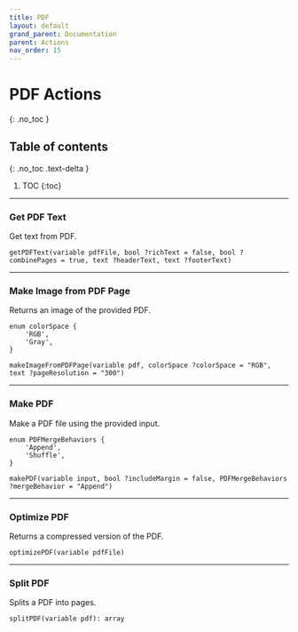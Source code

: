 ```yaml
---
title: PDF
layout: default
grand_parent: Documentation
parent: Actions
nav_order: 15
---
```


# PDF Actions
{: .no_toc }

## Table of contents
{: .no_toc .text-delta }

1. TOC
{:toc}

---

### Get PDF Text

Get text from PDF.

```
getPDFText(variable pdfFile, bool ?richText = false, bool ?combinePages = true, text ?headerText, text ?footerText)
```

---

### Make Image from PDF Page

Returns an image of the provided PDF.

```
enum colorSpace {
    'RGB',
    'Gray',
}

makeImageFromPDFPage(variable pdf, colorSpace ?colorSpace = "RGB", text ?pageResolution = "300")
```

---

### Make PDF

Make a PDF file using the provided input.

```
enum PDFMergeBehaviors {
    'Append',
    'Shuffle',
}

makePDF(variable input, bool ?includeMargin = false, PDFMergeBehaviors ?mergeBehavior = "Append")
```

---

### Optimize PDF

Returns a compressed version of the PDF.

```
optimizePDF(variable pdfFile)
```

---

### Split PDF

Splits a PDF into pages.

```
splitPDF(variable pdf): array
```
